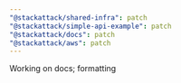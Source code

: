 ```yaml
---
"@stackattack/shared-infra": patch
"@stackattack/simple-api-example": patch
"@stackattack/docs": patch
"@stackattack/aws": patch
---
```


Working on docs; formatting
